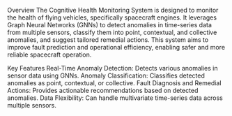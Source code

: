 Overview
The Cognitive Health Monitoring System is designed to monitor the health of flying vehicles, specifically spacecraft engines. It leverages Graph Neural Networks (GNNs) to detect anomalies in time-series data from multiple sensors, classify them into point, contextual, and collective anomalies, and suggest tailored remedial actions. This system aims to improve fault prediction and operational efficiency, enabling safer and more reliable spacecraft operation.

Key Features
Real-Time Anomaly Detection: Detects various anomalies in sensor data using GNNs.
Anomaly Classification: Classifies detected anomalies as point, contextual, or collective.
Fault Diagnosis and Remedial Actions: Provides actionable recommendations based on detected anomalies.
Data Flexibility: Can handle multivariate time-series data across multiple sensors.
